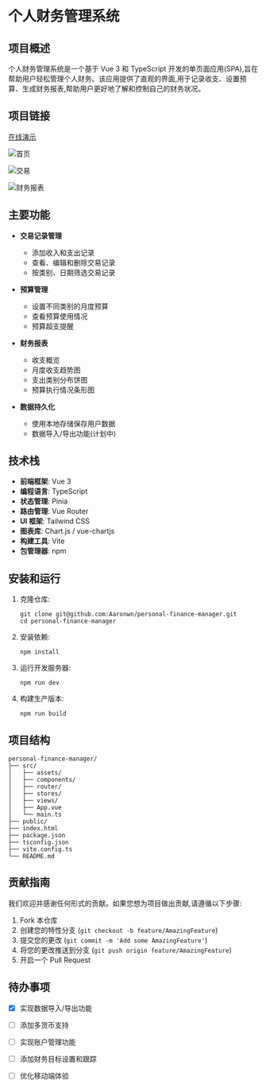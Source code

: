 # 个人财务管理系统

## 项目概述

个人财务管理系统是一个基于 Vue 3 和 TypeScript 开发的单页面应用(SPA),旨在帮助用户轻松管理个人财务。该应用提供了直观的界面,用于记录收支、设置预算、生成财务报表,帮助用户更好地了解和控制自己的财务状况。

## 项目链接

[在线演示](https://personal-finance-manager-htni.vercel.app/)

![首页](https://ice.frostsky.com/2024/08/20/f54a169132300ef2c87109ebec3e9402.png)

![交易](https://ice.frostsky.com/2024/08/20/b5d91ba0f172bbf55e4e919ca1bc1741.png)

![财务报表](https://ice.frostsky.com/2024/08/20/b77bf98f43b31d888d8872bfb94bc0c3.png)

## 主要功能

- **交易记录管理**
  - 添加收入和支出记录
  - 查看、编辑和删除交易记录
  - 按类别、日期筛选交易记录

- **预算管理**
  - 设置不同类别的月度预算
  - 查看预算使用情况
  - 预算超支提醒

- **财务报表**
  - 收支概览
  - 月度收支趋势图
  - 支出类别分布饼图
  - 预算执行情况条形图

- **数据持久化**
  - 使用本地存储保存用户数据
  - 数据导入/导出功能(计划中)

## 技术栈

- **前端框架**: Vue 3
- **编程语言**: TypeScript
- **状态管理**: Pinia
- **路由管理**: Vue Router
- **UI 框架**: Tailwind CSS
- **图表库**: Chart.js / vue-chartjs
- **构建工具**: Vite
- **包管理器**: npm

## 安装和运行

1. 克隆仓库:
   ```
   git clone git@github.com:Aaronwn/personal-finance-manager.git
   cd personal-finance-manager
   ```

2. 安装依赖:
   ```
   npm install
   ```

3. 运行开发服务器:
   ```
   npm run dev
   ```

4. 构建生产版本:
   ```
   npm run build
   ```

## 项目结构

```
personal-finance-manager/
├── src/
│   ├── assets/
│   ├── components/
│   ├── router/
│   ├── stores/
│   ├── views/
│   ├── App.vue
│   └── main.ts
├── public/
├── index.html
├── package.json
├── tsconfig.json
├── vite.config.ts
└── README.md
```

## 贡献指南

我们欢迎并感谢任何形式的贡献。如果您想为项目做出贡献,请遵循以下步骤:

1. Fork 本仓库
2. 创建您的特性分支 (`git checkout -b feature/AmazingFeature`)
3. 提交您的更改 (`git commit -m 'Add some AmazingFeature'`)
4. 将您的更改推送到分支 (`git push origin feature/AmazingFeature`)
5. 开启一个 Pull Request

## 待办事项

- [x] 实现数据导入/导出功能
- [ ] 添加多货币支持
- [ ] 实现账户管理功能
- [ ] 添加财务目标设置和跟踪
- [ ] 优化移动端体验

